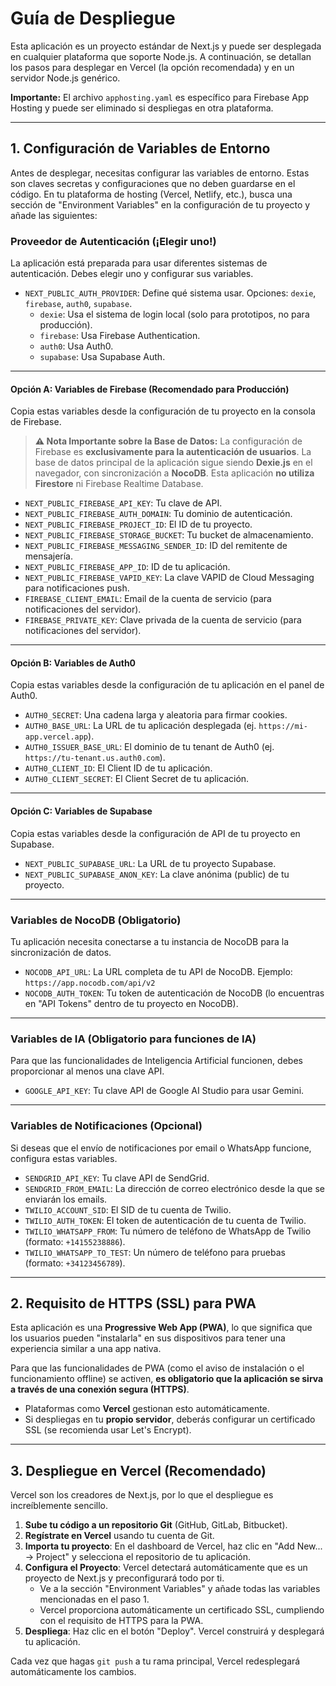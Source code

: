 # Guía de Despliegue

Esta aplicación es un proyecto estándar de Next.js y puede ser desplegada en cualquier plataforma que soporte Node.js. A continuación, se detallan los pasos para desplegar en Vercel (la opción recomendada) y en un servidor Node.js genérico.

**Importante:** El archivo `apphosting.yaml` es específico para Firebase App Hosting y puede ser eliminado si despliegas en otra plataforma.

---

## 1. Configuración de Variables de Entorno

Antes de desplegar, necesitas configurar las variables de entorno. Estas son claves secretas y configuraciones que no deben guardarse en el código. En tu plataforma de hosting (Vercel, Netlify, etc.), busca una sección de "Environment Variables" en la configuración de tu proyecto y añade las siguientes:

### Proveedor de Autenticación (¡Elegir uno!)
La aplicación está preparada para usar diferentes sistemas de autenticación. Debes elegir uno y configurar sus variables.
-   `NEXT_PUBLIC_AUTH_PROVIDER`: Define qué sistema usar. Opciones: `dexie`, `firebase`, `auth0`, `supabase`.
    -   `dexie`: Usa el sistema de login local (solo para prototipos, no para producción).
    -   `firebase`: Usa Firebase Authentication.
    -   `auth0`: Usa Auth0.
    -   `supabase`: Usa Supabase Auth.

---

#### Opción A: Variables de Firebase (Recomendado para Producción)
Copia estas variables desde la configuración de tu proyecto en la consola de Firebase.

> **⚠️ Nota Importante sobre la Base de Datos:**
> La configuración de Firebase es **exclusivamente para la autenticación de usuarios**. La base de datos principal de la aplicación sigue siendo **Dexie.js** en el navegador, con sincronización a **NocoDB**. Esta aplicación **no utiliza Firestore** ni Firebase Realtime Database.

-   `NEXT_PUBLIC_FIREBASE_API_KEY`: Tu clave de API.
-   `NEXT_PUBLIC_FIREBASE_AUTH_DOMAIN`: Tu dominio de autenticación.
-   `NEXT_PUBLIC_FIREBASE_PROJECT_ID`: El ID de tu proyecto.
-   `NEXT_PUBLIC_FIREBASE_STORAGE_BUCKET`: Tu bucket de almacenamiento.
-   `NEXT_PUBLIC_FIREBASE_MESSAGING_SENDER_ID`: ID del remitente de mensajería.
-   `NEXT_PUBLIC_FIREBASE_APP_ID`: ID de tu aplicación.
-   `NEXT_PUBLIC_FIREBASE_VAPID_KEY`: La clave VAPID de Cloud Messaging para notificaciones push.
-   `FIREBASE_CLIENT_EMAIL`: Email de la cuenta de servicio (para notificaciones del servidor).
-   `FIREBASE_PRIVATE_KEY`: Clave privada de la cuenta de servicio (para notificaciones del servidor).

---

#### Opción B: Variables de Auth0
Copia estas variables desde la configuración de tu aplicación en el panel de Auth0.

-   `AUTH0_SECRET`: Una cadena larga y aleatoria para firmar cookies.
-   `AUTH0_BASE_URL`: La URL de tu aplicación desplegada (ej. `https://mi-app.vercel.app`).
-   `AUTH0_ISSUER_BASE_URL`: El dominio de tu tenant de Auth0 (ej. `https://tu-tenant.us.auth0.com`).
-   `AUTH0_CLIENT_ID`: El Client ID de tu aplicación.
-   `AUTH0_CLIENT_SECRET`: El Client Secret de tu aplicación.

---

#### Opción C: Variables de Supabase
Copia estas variables desde la configuración de API de tu proyecto en Supabase.

-   `NEXT_PUBLIC_SUPABASE_URL`: La URL de tu proyecto Supabase.
-   `NEXT_PUBLIC_SUPABASE_ANON_KEY`: La clave anónima (public) de tu proyecto.

---

### Variables de NocoDB (Obligatorio)
Tu aplicación necesita conectarse a tu instancia de NocoDB para la sincronización de datos.

-   `NOCODB_API_URL`: La URL completa de tu API de NocoDB. Ejemplo: `https://app.nocodb.com/api/v2`
-   `NOCODB_AUTH_TOKEN`: Tu token de autenticación de NocoDB (lo encuentras en "API Tokens" dentro de tu proyecto en NocoDB).

---

### Variables de IA (Obligatorio para funciones de IA)
Para que las funcionalidades de Inteligencia Artificial funcionen, debes proporcionar al menos una clave API.

-   `GOOGLE_API_KEY`: Tu clave API de Google AI Studio para usar Gemini.

---

### Variables de Notificaciones (Opcional)
Si deseas que el envío de notificaciones por email o WhatsApp funcione, configura estas variables.

-   `SENDGRID_API_KEY`: Tu clave API de SendGrid.
-   `SENDGRID_FROM_EMAIL`: La dirección de correo electrónico desde la que se enviarán los emails.
-   `TWILIO_ACCOUNT_SID`: El SID de tu cuenta de Twilio.
-   `TWILIO_AUTH_TOKEN`: El token de autenticación de tu cuenta de Twilio.
-   `TWILIO_WHATSAPP_FROM`: Tu número de teléfono de WhatsApp de Twilio (formato: `+14155238886`).
-   `TWILIO_WHATSAPP_TO_TEST`: Un número de teléfono para pruebas (formato: `+34123456789`).

---

## 2. Requisito de HTTPS (SSL) para PWA

Esta aplicación es una **Progressive Web App (PWA)**, lo que significa que los usuarios pueden "instalarla" en sus dispositivos para tener una experiencia similar a una app nativa.

Para que las funcionalidades de PWA (como el aviso de instalación o el funcionamiento offline) se activen, **es obligatorio que la aplicación se sirva a través de una conexión segura (HTTPS)**.

-   Plataformas como **Vercel** gestionan esto automáticamente.
-   Si despliegas en tu **propio servidor**, deberás configurar un certificado SSL (se recomienda usar Let's Encrypt).

---

## 3. Despliegue en Vercel (Recomendado)

Vercel son los creadores de Next.js, por lo que el despliegue es increíblemente sencillo.

1.  **Sube tu código a un repositorio Git** (GitHub, GitLab, Bitbucket).
2.  **Regístrate en Vercel** usando tu cuenta de Git.
3.  **Importa tu proyecto**: En el dashboard de Vercel, haz clic en "Add New... -> Project" y selecciona el repositorio de tu aplicación.
4.  **Configura el Proyecto**: Vercel detectará automáticamente que es un proyecto de Next.js y preconfigurará todo por ti.
    -   Ve a la sección "Environment Variables" y añade todas las variables mencionadas en el paso 1.
    -   Vercel proporciona automáticamente un certificado SSL, cumpliendo con el requisito de HTTPS para la PWA.
5.  **Despliega**: Haz clic en el botón "Deploy". Vercel construirá y desplegará tu aplicación.

Cada vez que hagas `git push` a tu rama principal, Vercel redesplegará automáticamente los cambios.
